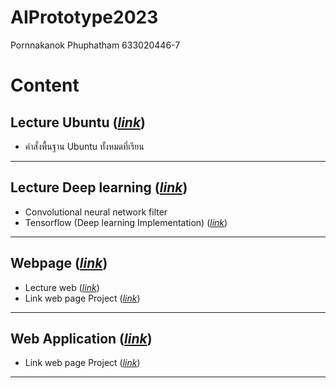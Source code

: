 # AIPrototype2023

Pornnakanok Phuphatham 633020446-7

# Content
## Lecture Ubuntu ([*link*](https://github.com/pornnakanok/AIPrototype2023/blob/main/Ubuntu.pdf))
- คำสั่งพื้นฐาน Ubuntu ทั้งหมดที่เรียน

---
## Lecture Deep learning ([*link*](https://github.com/pornnakanok/AIPrototype2023/blob/main/Deep%20Learning.pdf))
- Convolutional neural network filter
- Tensorflow (Deep learning Implementation) ([*link*](https://colab.research.google.com/drive/1JrJnNu0ZxMLpNoZnMf5MyJ5kJItY5DV_?authuser=2#scrollTo=NgsDBxVQ8UUI))

---
## Webpage ([*link*](https://github.com/pornnakanok/Interpretable_Deep_Neural_Networks_for_Age_and_Gender_Estimation_via_Panoramic_Radiographs))
- Lecture web ([*link*](https://github.com/pornnakanok/AIPrototype2023/blob/main/Lecture%20web.pdf))
- Link web page Project ([*link*]())

---
## Web Application ([*link*]())
- Link web page Project ([*link*]())

---


